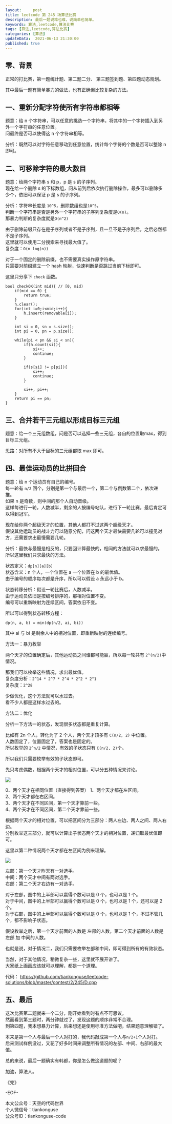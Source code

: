 ```yaml
---   
layout:     post  
title: leetcode 第 245 场算法比赛  
description: 最后一题说难也难，说简单也简单。   
keywords: 算法,leetcode,算法比赛  
tags: [算法,leetcode,算法比赛]    
categories: [算法]  
updateData:  2021-06-13 21:30:00  
published: true  
---  
```



## 零、背景  


正常的打比赛，第一题统计题、第二题二分、  第三题签到题、第四题动态规划。  


其中最后一题有简单暴力的做法，也有正确但比较复杂的方法。  



## 一、重新分配字符使所有字符串都相等  


题意：给 n 个字符串，可以任意的挑选一个字符串，将其中的一个字符插入到另外一个字符串的任意位置。  
问最终是否可以使得这 n 个字符串相等。  


分析：既然可以对字符任意移动到任意位置，统计每个字符的个数是否可以整除 n 即可。  


## 二、可移除字符的最大数目  


题意：给两个字符串 s 和 p，p 是 s 的子序列。  
现在给一个删除 s 的下标数组，问从前到后依次执行删除操作，最多可以删除多少个，依旧可以保证 p 是 s 的子序列。  


分析：字符串长度是 `10^5`，删除数组也是`10^5`。  
判断一个字符串是否是另外一个字符串的子序列复杂度是`O(n)`。  
那暴力判断的复杂度就是`O(n^2)`  


由于删除前缀只存在是子序列或者不是子序列，且一旦不是子序列后，之后必然都不是子序列。  
这里就可以使用二分搜索来寻找最大值了。  
复杂度：`O(n log(n))`


对于一个固定的删除前缀，也不需要真实操作原字符串。  
只需要对前缀建立一个 hash 映射，快速判断是否跳过当前下标即可。  


这里只分享下 `check` 函数。  


```
bool checkOK(int mid){ // [0, mid)
    if(mid == 0) {
        return true;
    }
    h.clear();
    for(int i=0;i<mid;i++){
        h.insert(removable[i]);
    }
    
    int si = 0, sn = s.size();
    int pi = 0, pn = p.size();
    
    while(pi < pn && si < sn){
        if(h.count(si)){
            si++;
            continue;
        }
        
        if(s[si] != p[pi]){
            si++;
            continue;
        }
        
        si++, pi++;
    }
    return pi == pn;
}
```


## 三、合并若干三元组以形成目标三元组  


题意：给一个三元组数组，问是否可以选择一些三元组，各自的位置取max，得到目标三元组。  


思路：对所有不大于目标的三元组都取 max 即可。  


## 四、最佳运动员的比拼回合  


题意：给 n 个运动员有自己的编号。  
每一轮有 `n/2` 回个，分别是第一个与最后一个，第二个与倒数第二个，依次递推。  
如果 n 是奇数，则中间的那个人自动晋级。  
这样每进行一轮，人数减半，剩余的人按编号站队，进行下一轮比赛，最后肯定可以得到冠军。  


现在给你两个超级天才的位置，其他人都打不过这两个超级天才。  
假设其他运动员的战斗力可以随意分配，问这两个天才最快需要几轮可以撞见对方，还需要求出最慢需要几轮。  


分析：最快与最慢是相反的，只要回计算最快的，相同的方法就可以求最慢的。  
所以这里我们只求最快的方法。  


状态定义：`dp[n][a][b]`  
状态含义：n 个人，一个位置在 a 一个位置在 b 的最优值。  
由于编号的顺序每次都是升序，所以可以假设 a 永远小于 b。  


状态转移分析：假设一轮比赛后，人数减半。  
由于运动员依旧是按编号排序的，那相对位置不变。  
编号可以重新映射为连续区间，答案依旧不变。  


所以可以得到状态转移方程：  


```
dp(n, a, b) = min(dp(n/2, ai, bi))  
```

其中 ai 与 bi 是剩余人中的相对位置，即重新映射的连续编号。  



方法一：暴力枚举


两个天才的位置确定后，其他运动员之间谁都可能赢，所以每一轮共有 `2^(n/2)`中情况。  


那我们可以枚举这些情况，求出最优值。  
复杂度分析：`2^14 * 2^7 * 2^4 * 2^2 * 2^1`  
复杂度：`2^28`  

少做优化，这个方法就可以水过去。  
看不少人都是这样水过去的。  


方法二：优化 


分析一下方法一的状态，发现很多状态都是重复计算。  


比如有 2n 个人，转化为了 2 个人，两个天才顶多有 `C(n/2, 2)` 中位置。  
人数固定了，位置固定了，答案也是固定的。  
所以枚举的 `2^n/2` 中情况，有效的子状态只有 `C(n/2, 2)`个。  


所以我们只需要枚举有效的子状态即可。  


先只考虑偶数，根据两个天才的相对位置，可以分五种情况来讨论。  



![](https://res.tiankonguse.com/images/2021/06/13/001.png)


0、两个天才在相同位置（直接得到答案）
1、两个天才都在左区间。  
2、两个天才都在右区间。  
3、两个天才在不同区间，第一个天才靠前一些。  
4、两个天才在不同区间，第二个天才靠前一些。  


根据两个天才的相对位置，可以把区间分为三部分：两人左边、两人之间、两人右边。  
分别枚举这三部分，就可以计算出子状态两个天才的相对位置，递归取最优值即可。  


这里以第二种情况两个天才都在左区间为例来理解。  


![](https://res.tiankonguse.com/images/2021/06/13/002.png)

左部：第一个天才昨天有一对选手。  
中间：两个天才中间有两对选手。  
右部：第二个天才右边有一对选手。  


对于左部，图中的上半部可以赢得个数可以是 0 个，也可以是 1 个。  
对于中间，图中的上半部可以赢得个数可以是 0 个，也可以是 1 个，还可以是 2 个。  
对于右部，图中的上半部可以赢得个数可以是 0 个，也可以是 1 个，不过不管几个，都不影响子状态。  


假设枚举之后，第一个天才前面的人数是 左部的人数，第二个天才前面的人数是左部 加 中间的人数。  



也就是说，对于情况二，我们只需要枚举左部和中间，即可得到所有的有效状态。  


当然，对于其他情况，稍微复杂一些，这里就不展开讲了。  
大家纸上画画应该就可以理解，都是一个道理。  


代码： https://github.com/tiankonguse/leetcode-solutions/blob/master/contest/2/245/D.cpp  


## 五、最后  


这次比赛第二题就来一个二分，刚开始看到时有点不可思议。  
然而看到第三题时，两分钟就过了，发现这题的顺序非常不合理。  
到第四题，我本想暴力计算，后来想还是使用标准方法做吧，结果题意理解错了。  


本来是第一个人与最后一个人对打的，我代码敲成第一个人与`n/2+1`个人对打。  
后来测试样例没过，又花了好多时间来调整所有情况的左部、中间、右部的最大值。  



总的来说，最后一题确实有韩都，你是怎么做这道题的呢？  


加油，算法人。  


《完》  


-EOF-  



本文公众号：天空的代码世界  
个人微信号：tiankonguse  
公众号ID：tiankonguse-code  
  


